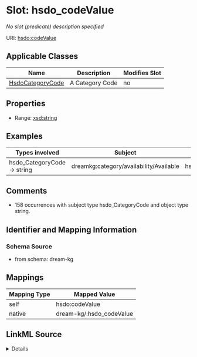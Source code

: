 

# Slot: hsdo_codeValue


_No slot (predicate) description specified_





URI: [hsdo:codeValue](http://schema.org/codeValue)



<!-- no inheritance hierarchy -->





## Applicable Classes

| Name | Description | Modifies Slot |
| --- | --- | --- |
| [HsdoCategoryCode](../classes/HsdoCategoryCode.md) | A Category Code |  no  |







## Properties

* Range: [xsd:string](xsd:string)






## Examples

| Types involved | Subject | Predicate | Object |
| --- | --- | --- | --- |
| hsdo_CategoryCode → string | dreamkg:category/availability/Available | hsdo:codeValue | available |


## Comments

* 158 occurrences with subject type hsdo_CategoryCode and object type string.

## Identifier and Mapping Information







### Schema Source


* from schema: dream-kg




## Mappings

| Mapping Type | Mapped Value |
| ---  | ---  |
| self | hsdo:codeValue |
| native | dream-kg/:hsdo_codeValue |




## LinkML Source

<details>
```yaml
name: hsdo_codeValue
description: No slot (predicate) description specified
comments:
- 158 occurrences with subject type hsdo_CategoryCode and object type string.
examples:
- description: hsdo_CategoryCode → string
  object:
    example_object: available
    example_object_type: string
    example_predicate: hsdo:codeValue
    example_subject: dreamkg:category/availability/Available
    example_subject_type: hsdo_CategoryCode
from_schema: dream-kg
rank: 1000
slot_uri: hsdo:codeValue
alias: hsdo_codeValue
domain_of:
- hsdo_CategoryCode
range: string

```
</details>
